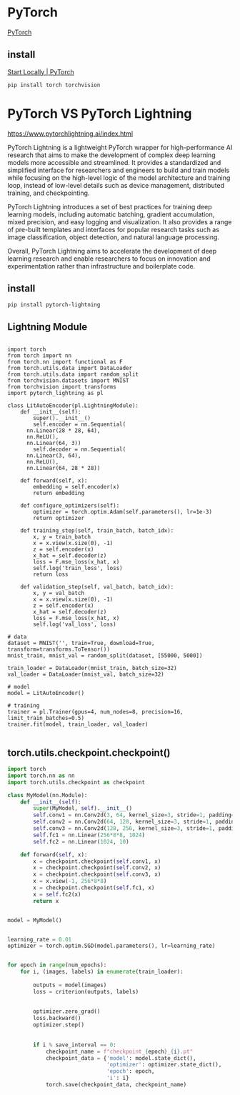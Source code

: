 # PyTorch

[PyTorch](https://pytorch.org/)


## install

[Start Locally | PyTorch](https://pytorch.org/get-started/locally/)

```sh
pip install torch torchvision
```



# ###############################

# PyTorch VS PyTorch Lightning

https://www.pytorchlightning.ai/index.html

PyTorch Lightning is a lightweight PyTorch wrapper for high-performance AI research that aims to make the development of complex deep learning models more accessible and streamlined. It provides a standardized and simplified interface for researchers and engineers to build and train models while focusing on the high-level logic of the model architecture and training loop, instead of low-level details such as device management, distributed training, and checkpointing. 

PyTorch Lightning introduces a set of best practices for training deep learning models, including automatic batching, gradient accumulation, mixed precision, and easy logging and visualization. It also provides a range of pre-built templates and interfaces for popular research tasks such as image classification, object detection, and natural language processing.

Overall, PyTorch Lightning aims to accelerate the development of deep learning research and enable researchers to focus on innovation and experimentation rather than infrastructure and boilerplate code.

## install

```
pip install pytorch-lightning
```


## Lightning Module

```

import torch
from torch import nn
from torch.nn import functional as F
from torch.utils.data import DataLoader
from torch.utils.data import random_split
from torchvision.datasets import MNIST
from torchvision import transforms
import pytorch_lightning as pl

class LitAutoEncoder(pl.LightningModule):
	def __init__(self):
		super().__init__()
		self.encoder = nn.Sequential(
      nn.Linear(28 * 28, 64),
      nn.ReLU(),
      nn.Linear(64, 3))
		self.decoder = nn.Sequential(
      nn.Linear(3, 64),
      nn.ReLU(),
      nn.Linear(64, 28 * 28))

	def forward(self, x):
		embedding = self.encoder(x)
		return embedding

	def configure_optimizers(self):
		optimizer = torch.optim.Adam(self.parameters(), lr=1e-3)
		return optimizer

	def training_step(self, train_batch, batch_idx):
		x, y = train_batch
		x = x.view(x.size(0), -1)
		z = self.encoder(x)    
		x_hat = self.decoder(z)
		loss = F.mse_loss(x_hat, x)
		self.log('train_loss', loss)
		return loss

	def validation_step(self, val_batch, batch_idx):
		x, y = val_batch
		x = x.view(x.size(0), -1)
		z = self.encoder(x)
		x_hat = self.decoder(z)
		loss = F.mse_loss(x_hat, x)
		self.log('val_loss', loss)

# data
dataset = MNIST('', train=True, download=True, transform=transforms.ToTensor())
mnist_train, mnist_val = random_split(dataset, [55000, 5000])

train_loader = DataLoader(mnist_train, batch_size=32)
val_loader = DataLoader(mnist_val, batch_size=32)

# model
model = LitAutoEncoder()

# training
trainer = pl.Trainer(gpus=4, num_nodes=8, precision=16, limit_train_batches=0.5)
trainer.fit(model, train_loader, val_loader)
    

```


## torch.utils.checkpoint.checkpoint()

```python
import torch
import torch.nn as nn
import torch.utils.checkpoint as checkpoint

class MyModel(nn.Module):
    def __init__(self):
        super(MyModel, self).__init__()
        self.conv1 = nn.Conv2d(3, 64, kernel_size=3, stride=1, padding=1)
        self.conv2 = nn.Conv2d(64, 128, kernel_size=3, stride=1, padding=1)
        self.conv3 = nn.Conv2d(128, 256, kernel_size=3, stride=1, padding=1)
        self.fc1 = nn.Linear(256*8*8, 1024)
        self.fc2 = nn.Linear(1024, 10)

    def forward(self, x):
        x = checkpoint.checkpoint(self.conv1, x)
        x = checkpoint.checkpoint(self.conv2, x)
        x = checkpoint.checkpoint(self.conv3, x)
        x = x.view(-1, 256*8*8)
        x = checkpoint.checkpoint(self.fc1, x)
        x = self.fc2(x)
        return x


model = MyModel()


learning_rate = 0.01
optimizer = torch.optim.SGD(model.parameters(), lr=learning_rate)


for epoch in range(num_epochs):
    for i, (images, labels) in enumerate(train_loader):
       
        outputs = model(images)
        loss = criterion(outputs, labels)
        
       
        optimizer.zero_grad()
        loss.backward()
        optimizer.step()
        
        
        if i % save_interval == 0:
            checkpoint_name = f"checkpoint_{epoch}_{i}.pt"
            checkpoint_data = {'model': model.state_dict(),
                               'optimizer': optimizer.state_dict(),
                               'epoch': epoch,
                               'i': i}
            torch.save(checkpoint_data, checkpoint_name)
```
